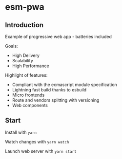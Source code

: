 # esm-pwa
## Introduction
Example of progressive web app - batteries included

Goals:
- High Delivery
- Scalability
- High Performance

Highlight of features:
- Compliant with the ecmascript module specification
- Lightning fast build thanks to esbuild
- Micro frontends
- Route and vendors splitting with versioning
- Web components

## Start

Install with `yarn`

Watch changes with `yarn watch`

Launch web server with `yarn start`



